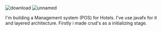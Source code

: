 ![download](https://github.com/user-attachments/assets/a1697851-949f-4ccb-90b7-c7565ddecd68)
![unnamed](https://github.com/user-attachments/assets/178199cc-d6e2-4d4c-8270-e24a5fc74082)

I'm building a Management system (POS) for Hotels.
I've use javafx for it and layered architecture. 
Firstly i made crud's as a initializing stage.
